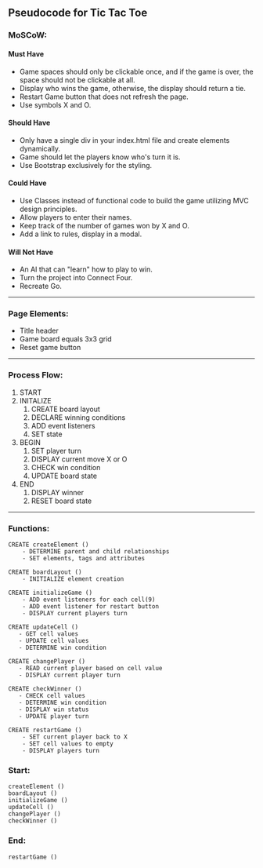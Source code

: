 ## Pseudocode for Tic Tac Toe

### MoSCoW:

#### Must Have
- Game spaces should only be clickable once, and if the game is over, the space should not be clickable at all.
- Display who wins the game, otherwise, the display should return a tie.
- Restart Game button that does not refresh the page.
- Use symbols X and O.

#### Should Have
- Only have a single div in your index.html file and create elements dynamically.
- Game should let the players know who's turn it is.
- Use Bootstrap exclusively for the styling.

#### Could Have
- Use Classes instead of functional code to build the game utilizing MVC design principles.
- Allow players to enter their names.
- Keep track of the number of games won by X and O.
- Add a link to rules, display in a modal.

#### Will Not Have
- An AI that can "learn" how to play to win.
- Turn the project into Connect Four.
- Recreate Go.

---

### Page Elements:
- Title header 
- Game board equals 3x3 grid
- Reset game button

---

### Process Flow:
1. START
2. INITALIZE 
    1. CREATE board layout
    1. DECLARE winning conditions
    1. ADD event listeners
    1. SET state
3. BEGIN 
    1. SET player turn
    1. DISPLAY current move X or O
    1. CHECK win condition
    1. UPDATE board state
4. END
    1. DISPLAY winner
    1. RESET board state

---

### Functions:
```
CREATE createElement ()
    - DETERMINE parent and child relationships
    - SET elements, tags and attributes

CREATE boardLayout ()
    - INITIALIZE element creation
    
CREATE initializeGame ()
    - ADD event listeners for each cell(9)
    - ADD event listener for restart button
    - DISPLAY current players turn
    
CREATE updateCell ()
   - GET cell values
   - UPDATE cell values
   - DETERMINE win condition

CREATE changePlayer ()
   - READ current player based on cell value
   - DISPLAY current player turn

CREATE checkWinner ()
   - CHECK cell values
   - DETERMINE win condition
   - DISPLAY win status
   - UPDATE player turn

CREATE restartGame ()
    - SET current player back to X
    - SET cell values to empty
    - DISPLAY players turn

```
 ### Start:
 ```
createElement ()
boardLayout ()
initializeGame ()
updateCell ()
changePlayer ()
checkWinner ()
 ```
  
 ### End:
 ```
 restartGame ()
 ```
